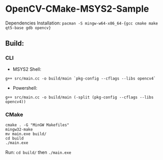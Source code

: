 # OpenCV-CMake-MSYS2-Sample

Dependencies Installation: ```pacman -S mingw-w64-x86_64-{gcc cmake make qt5-base gdb opencv}```

## Build:

### CLI
* MSYS2 Shell: 
```
g++ src/main.cc -o build/main `pkg-config --cflags --libs opencv4`
```

* Powershell: 
```
g++ src/main.cc -o build/main (-split (pkg-config --cflags --libs opencv4))
```
### CMake
```
cmake . -G "MinGW Makefiles"
mingw32-make
mv main.exe build/
cd build
./main.exe
```

Run: ```cd build/``` then ```./main.exe```
